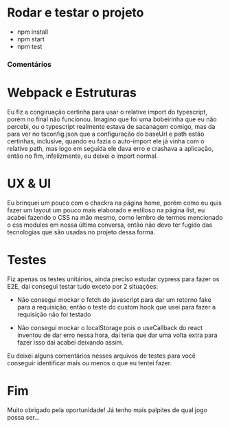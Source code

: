 # Rodar e testar o projeto

- npm install
- npm start
- npm test

### Comentários

# Webpack e Estruturas

Eu fiz a congiruação certinha para usar o relative import do typescript, porém no final não funcionou.
Imagino que foi uma bobeirinha que eu não percebi, ou o typescript realmente estava de sacanagem comigo,
mas da para ver no tsconfig.json que a configuração do baseUrl e path estão certinhas, inclusive,
quando eu fazia o auto-import ele já vinha com o relative path, mas logo em seguida ele dava erro e
crashava a aplicação, então no fim, infelizmente, eu deixei o import normal.
# UX & UI

Eu brinquei um pouco com o chackra na página home, porém como eu quis fazer um layout um pouco mais
elaborado e estiloso na página list, eu acabei fazendo o CSS na mão mesmo, como lembro de termos
mencionado o css modules em nossa última conversa, então não devo ter fugido das tecnologias que são
usadas no projeto dessa forma.

# Testes

Fiz apenas os testes unitários, ainda preciso estudar cypress para fazer os E2E, dai consegui testar tudo exceto por 2 situações:

- Não consegui mockar o fetch do javascript para dar um retorno fake para a requisição, então o teste
do custom hook que usei para fazer a requisição não foi testado

- Não consegui mockar o localStorage pois o useCallback do react inventou de dar erro nessa hora, dai
teria que dar uma volta extra para fazer isso dai acabei deixando assim.

Eu deixei alguns comentários nesses arquivos de testes para você conseguir identificar mais ou menos o que eu tentei fazer.

# Fim

Muito obrigado pela oportunidade! Já tenho mais palpites de qual jogo possa ser...